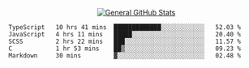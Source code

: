 <p align="center">
  <a href="https://github.com/AndyDevv">
    <img src="https://github-readme-stats.vercel.app/api?username=AndyDevv&custom_title=General%20GitHub%20Stats&theme=aura_dark" alt="General GitHub Stats">
  </a>
</p>

<!--START_SECTION:waka-->
```text
TypeScript   10 hrs 41 mins  █████████████░░░░░░░░░░░░   52.03 % 
JavaScript   4 hrs 11 mins   █████░░░░░░░░░░░░░░░░░░░░   20.40 % 
SCSS         2 hrs 22 mins   ███░░░░░░░░░░░░░░░░░░░░░░   11.57 % 
C            1 hr 53 mins    ██▒░░░░░░░░░░░░░░░░░░░░░░   09.23 % 
Markdown     30 mins         ▓░░░░░░░░░░░░░░░░░░░░░░░░   02.48 % 
```
<!--END_SECTION:waka-->
